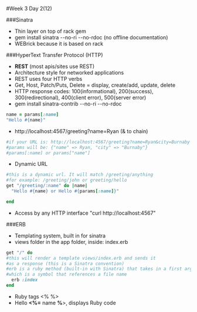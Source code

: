 #Week 3 Day 2(12)

###Sinatra
- Thin layer on top of rack gem
- gem install sinatra --no-ri --no-rdoc (no offline documentation)
- WEBrick because it is based on rack

###HyperText Transfer Protocol (HTTP)
- **REST** (most apis/sites use REST)
- Architecture style for networked applications
- REST uses four HTTP verbs
- Get, Host, Patch/Puts, Delete = display, create/add, update, delete
- HTTP response codes: 100(informational), 200(success), 300(redirectional),
400(client error), 500(server error)
- gem install sinatra-contrib --no-ri --no-rdoc
```ruby
name = params[:name]
"Hello #{name}"
```
- http://localhost:4567/greeting?name=Ryan (& to chain)
```ruby
#if your URL is: http://localhost:4567/greeting?name=Ryan&city=Burnaby
#params will be: {"name" => Ryan, "city" => "Burnaby"}
#params[:name] or params["name"]
```
- Dynamic URL
```ruby
#this is a dynamic url. It will match /greeting/anything
#for example: /greeting/john or greeting/hello
get "/greeting/:name" do |name|
  "Hello #{name} or Hello #{params[:name]}"

end
```
- Access by any HTTP interface "curl http://localhost:4567"

###ERB
- Templating system, built in for sinatra
- views folder in the app folder, inside: index.erb
```ruby
get "/" do
#this will render a template views/index.erb and sends it
#as a response (this is a Sinatra convention)
#erb is a ruby method (built-in with Sinatra) that takes in a first arguement
#which is a symbol that references a file name
  erb :index
end
```
- Ruby tags <% %>
- Hello **<%=** name **%**>, displays Ruby code
